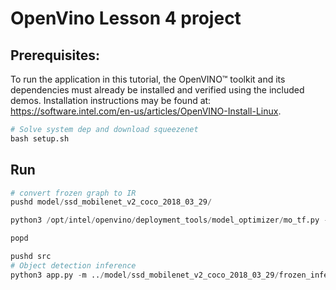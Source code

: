 # OpenVino Lesson 4 project

## Prerequisites:
To run the application in this tutorial, the OpenVINO™ toolkit and its dependencies must already be installed and verified using the included demos. Installation instructions may be found at: https://software.intel.com/en-us/articles/OpenVINO-Install-Linux.

```python
# Solve system dep and download squeezenet
bash setup.sh

```
## Run

```python
# convert frozen graph to IR
pushd model/ssd_mobilenet_v2_coco_2018_03_29/

python3 /opt/intel/openvino/deployment_tools/model_optimizer/mo_tf.py --input_model frozen_inference_graph.pb --tensorflow_object_detection_api_pipeline_config pipeline.config --reverse_input_channels --tensorflow_use_custom_operations_config /opt/intel/openvino/deployment_tools/model_optimizer/extensions/front/tf/ssd_v2_support.json

popd
```

```python
pushd src
# Object detection inference
python3 app.py -m ../model/ssd_mobilenet_v2_coco_2018_03_29/frozen_inference_graph.xml -ct 0.6 -c BLUE
```